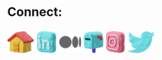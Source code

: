 <h1> Connect:</p>

<span>
<a href="https://www.oyier.co/" target="_blank"><img src="./pngs/website3d.png" height="50"/></a>
<a href="https://www.linkedin.com/in/boboyier/" target="_blank"><img src="./pngs/3dLinkedin.png" height="50"/></a>
<a href="https://javascripture.medium.com/" target="_blank"><img src="./svgs/medium.svg" height="50"/></a>
<a href="mailto:boboyier92@gmail.com
" target="_blank"><img src="./pngs/email3d.png" height="50"/></a>
<a href="https://www.instagram.com/boboyier/" target="_blank"><img src="/pngs/3dInsta.png" height="50"/></a>
<a href="https://twitter.com/arraydotmap" target="_blank"><img src="./pngs/3dTwitter.png" height="50"/></a>
</span>
